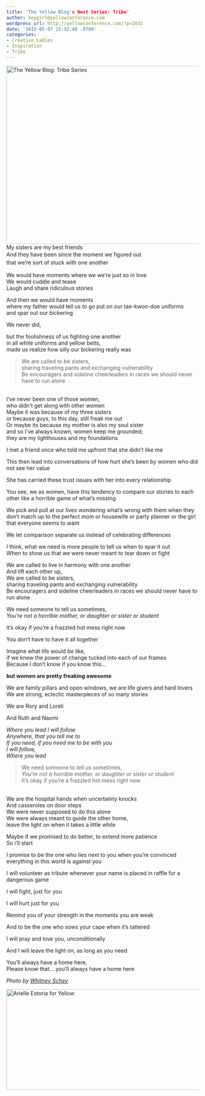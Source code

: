 ```yaml
---
title: 'The Yellow Blog's Next Series: Tribe'
author: heygirl@yellowconference.com
wordpress_url: http://yellowconference.com/?p=2831
date: '2015-05-07 15:32:48 -0700'
categories:
- Creative Ladies
- Inspiration
- Tribe
---
```

<p><a href="http://yellowconference.com/wp-content/uploads/2015/04/2014-09-03_0042.jpg"><img class="aligncenter size-full wp-image-2832" src="http://yellowconference.com/wp-content/uploads/2015/04/2014-09-03_0042.jpg" alt="The Yellow Blog: Tribe Series" width="700" height="467" /></a>My sisters are my best friends<br />
<span style="line-height: 1.5;">And they have been since the moment we figured out<br />
</span><span style="line-height: 1.5;">that we&rsquo;re sort of stuck with one another</span></p>
<p>We would have moments where we we&rsquo;re just so in love<br />
We would cuddle and tease<br />
Laugh and share ridiculous stories</p>
<p>And then we would have moments<br />
where my father would tell us to go put on our tae-kwon-doe uniforms<br />
and spar out our bickering</p>
<p>We never did,</p>
<p>but the foolishness of us fighting one another<br />
in all white uniforms and yellow belts,<br />
made us realize how silly our bickering really was</p>
<blockquote><p>We are called to be sisters,<br />
sharing traveling pants and exchanging vulnerability<br />
Be encouragers and sideline cheerleaders in races we should never have to run alone</blockquote><br />
I&rsquo;ve never been one of those women,<br />
who didn&rsquo;t get along with other women<br />
Maybe it was because of my three sisters<br />
or because guys, to this day, still freak me out<br />
Or maybe its because my mother is also my soul sister<br />
and so I&rsquo;ve always known, women keep me grounded;<br />
they are my lighthouses and my foundations</p>
<p>I met a friend once who told me upfront that she didn&rsquo;t like me</p>
<p>This then lead into conversations of how hurt she&rsquo;s been by women who did not see her value</p>
<p>She has carried these trust issues with her into every relationship</p>
<p>You see, we as women, have this tendency to compare our stories to each other like a horrible game of what&rsquo;s missing</p>
<p>We pick and pull at our lives wondering what&rsquo;s wrong with them when they don&rsquo;t match up to the perfect mom or housewife or party planner or the girl that everyone seems to want</p>
<p>We let comparison separate us instead of celebrating differences</p>
<p>I think, what we need is more people to tell us when to spar it out<br />
When to show us that we were never meant to tear down or fight</p>
<p>We are called to live in harmony with one another<br />
And lift each other up,<br />
We are called to be sisters,<br />
sharing traveling pants and exchanging vulnerability<br />
Be encouragers and sideline cheerleaders in races we should never have to run alone</p>
<p>We need someone to tell us sometimes,<br />
<em>You&rsquo;re not a horrible mother, or daughter or sister or student</em></p>
<p>It&rsquo;s okay if you&rsquo;re a frazzled hot mess right now</p>
<p>You don&rsquo;t have to have it all together</p>
<p>Imagine what life would be like,<br />
if we knew the power of change tucked into each of our frames<br />
Because I don&rsquo;t know if you know this&hellip;</p>
<p><strong>but women are pretty freaking awesome</strong></p>
<p>We are family pillars and open windows, we are life givers and hard lovers<br />
We are strong, eclectic masterpieces of so many stories</p>
<p>We are Rory and Loreli</p>
<p>And Ruth and Naomi</p>
<p><em>Where you lead I will follow<br />
</em><em>Anywhere, that you tell me to<br />
</em><em>If you need, if you need me to be with you<br />
</em><em>I will follow,<br />
</em><em>Where you lead</em></p>
<blockquote><p>We need someone to tell us sometimes,<br />
<em>You&rsquo;re not a horrible mother, or daughter or sister or student<br />
</em>It&rsquo;s okay if you&rsquo;re a frazzled hot mess right now</blockquote><br />
We are the hospital hands when uncertainty knocks<br />
And casseroles on door steps<br />
We were never supposed to do this alone<br />
We were always meant to guide the other home,<br />
leave the light on when it takes a little while</p>
<p>Maybe if we promised to do better, to extend more patience<br />
So i&rsquo;ll start</p>
<p>I promise to be the one who lies next to you when you&rsquo;re convinced everything in this world is against you</p>
<p>I will volunteer as tribute whenever your name is placed in raffle for a dangerous game</p>
<p>I will fight, just for you</p>
<p>I will hurt just for you</p>
<p>Remind you of your strength in the moments you are weak</p>
<p>And to be the one who sows your cape when it&rsquo;s tattered</p>
<p>I will pray and love you, unconditionally</p>
<p>And I will leave the light on, as long as you need</p>
<p>You&rsquo;ll always have a home here,<br />
Please know that&hellip;.you&rsquo;ll always have a home here</p>
<p><i>Photo by <a href="http://whitneydarling.com/" target="_blank">Whitney Schey</a></i></p>
<p><a href="http://chroniclesofalioness.com/" target="_blank"><img class="aligncenter size-full wp-image-1882" src="http://yellowconference.com/wp-content/uploads/2015/02/aestoria.jpg" alt="Arielle Estoria for Yellow" width="700" height="264" /></a></p>
